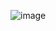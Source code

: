 ![image](https://user-images.githubusercontent.com/72289126/161432605-45514718-8482-4d6b-a861-9595cb047e12.png)
